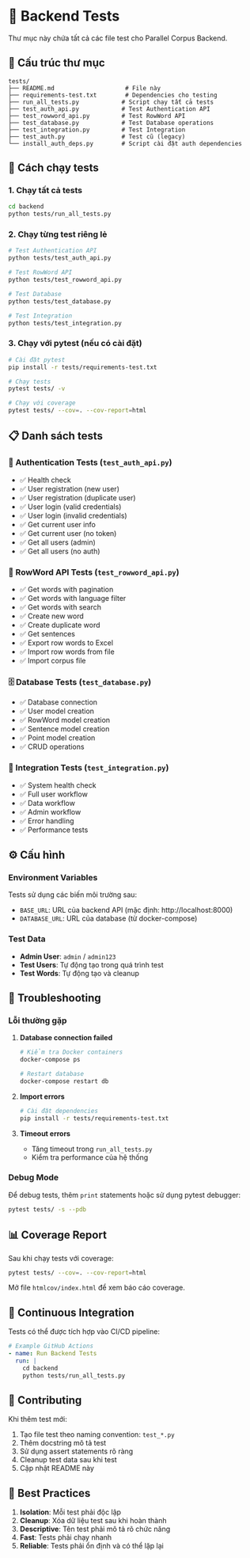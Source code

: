 # 🧪 Backend Tests

Thư mục này chứa tất cả các file test cho Parallel Corpus Backend.

## 📁 Cấu trúc thư mục

```
tests/
├── README.md                    # File này
├── requirements-test.txt        # Dependencies cho testing
├── run_all_tests.py            # Script chạy tất cả tests
├── test_auth_api.py            # Test Authentication API
├── test_rowword_api.py         # Test RowWord API
├── test_database.py            # Test Database operations
├── test_integration.py         # Test Integration
├── test_auth.py                # Test cũ (legacy)
└── install_auth_deps.py        # Script cài đặt auth dependencies
```

## 🚀 Cách chạy tests

### 1. Chạy tất cả tests
```bash
cd backend
python tests/run_all_tests.py
```

### 2. Chạy từng test riêng lẻ
```bash
# Test Authentication API
python tests/test_auth_api.py

# Test RowWord API
python tests/test_rowword_api.py

# Test Database
python tests/test_database.py

# Test Integration
python tests/test_integration.py
```

### 3. Chạy với pytest (nếu có cài đặt)
```bash
# Cài đặt pytest
pip install -r tests/requirements-test.txt

# Chạy tests
pytest tests/ -v

# Chạy với coverage
pytest tests/ --cov=. --cov-report=html
```

## 📋 Danh sách tests

### 🔐 Authentication Tests (`test_auth_api.py`)
- ✅ Health check
- ✅ User registration (new user)
- ✅ User registration (duplicate user)
- ✅ User login (valid credentials)
- ✅ User login (invalid credentials)
- ✅ Get current user info
- ✅ Get current user (no token)
- ✅ Get all users (admin)
- ✅ Get all users (no auth)

### 📝 RowWord API Tests (`test_rowword_api.py`)
- ✅ Get words with pagination
- ✅ Get words with language filter
- ✅ Get words with search
- ✅ Create new word
- ✅ Create duplicate word
- ✅ Get sentences
- ✅ Export row words to Excel
- ✅ Import row words from file
- ✅ Import corpus file

### 🗄️ Database Tests (`test_database.py`)
- ✅ Database connection
- ✅ User model creation
- ✅ RowWord model creation
- ✅ Sentence model creation
- ✅ Point model creation
- ✅ CRUD operations

### 🔗 Integration Tests (`test_integration.py`)
- ✅ System health check
- ✅ Full user workflow
- ✅ Data workflow
- ✅ Admin workflow
- ✅ Error handling
- ✅ Performance tests

## ⚙️ Cấu hình

### Environment Variables
Tests sử dụng các biến môi trường sau:
- `BASE_URL`: URL của backend API (mặc định: http://localhost:8000)
- `DATABASE_URL`: URL của database (từ docker-compose)

### Test Data
- **Admin User**: `admin` / `admin123`
- **Test Users**: Tự động tạo trong quá trình test
- **Test Words**: Tự động tạo và cleanup

## 🐛 Troubleshooting

### Lỗi thường gặp

1. **Database connection failed**
   ```bash
   # Kiểm tra Docker containers
   docker-compose ps
   
   # Restart database
   docker-compose restart db
   ```

2. **Import errors**
   ```bash
   # Cài đặt dependencies
   pip install -r tests/requirements-test.txt
   ```

3. **Timeout errors**
   - Tăng timeout trong `run_all_tests.py`
   - Kiểm tra performance của hệ thống

### Debug Mode
Để debug tests, thêm `print` statements hoặc sử dụng pytest debugger:
```bash
pytest tests/ -s --pdb
```

## 📊 Coverage Report

Sau khi chạy tests với coverage:
```bash
pytest tests/ --cov=. --cov-report=html
```

Mở file `htmlcov/index.html` để xem báo cáo coverage.

## 🔄 Continuous Integration

Tests có thể được tích hợp vào CI/CD pipeline:
```yaml
# Example GitHub Actions
- name: Run Backend Tests
  run: |
    cd backend
    python tests/run_all_tests.py
```

## 📝 Contributing

Khi thêm test mới:
1. Tạo file test theo naming convention: `test_*.py`
2. Thêm docstring mô tả test
3. Sử dụng assert statements rõ ràng
4. Cleanup test data sau khi test
5. Cập nhật README này

## 🎯 Best Practices

1. **Isolation**: Mỗi test phải độc lập
2. **Cleanup**: Xóa dữ liệu test sau khi hoàn thành
3. **Descriptive**: Tên test phải mô tả rõ chức năng
4. **Fast**: Tests phải chạy nhanh
5. **Reliable**: Tests phải ổn định và có thể lặp lại 